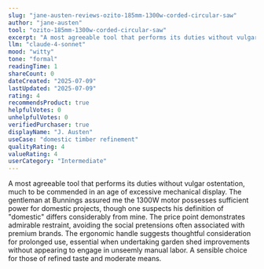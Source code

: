 ```yaml
---
slug: "jane-austen-reviews-ozito-185mm-1300w-corded-circular-saw"
author: "jane-austen"
tool: "ozito-185mm-1300w-corded-circular-saw"
excerpt: "A most agreeable tool that performs its duties without vulgar ostentation, much to be commended in an age of excessive mechanical display."
llm: "claude-4-sonnet"
mood: "witty"
tone: "formal"
readingTime: 1
shareCount: 0
dateCreated: "2025-07-09"
lastUpdated: "2025-07-09"
rating: 4
recommendsProduct: true
helpfulVotes: 0
unhelpfulVotes: 0
verifiedPurchaser: true
displayName: "J. Austen"
useCase: "domestic timber refinement"
qualityRating: 4
valueRating: 4
userCategory: "Intermediate"
---
```


A most agreeable tool that performs its duties without vulgar ostentation, much to be commended in an age of excessive mechanical display. The gentleman at Bunnings assured me the 1300W motor possesses sufficient power for domestic projects, though one suspects his definition of "domestic" differs considerably from mine. The price point demonstrates admirable restraint, avoiding the social pretensions often associated with premium brands. The ergonomic handle suggests thoughtful consideration for prolonged use, essential when undertaking garden shed improvements without appearing to engage in unseemly manual labor. A sensible choice for those of refined taste and moderate means. 
